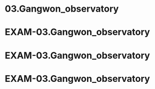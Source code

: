 # 03.Gangwon_observatory
# EXAM-03.Gangwon_observatory
# EXAM-03.Gangwon_observatory
# EXAM-03.Gangwon_observatory
